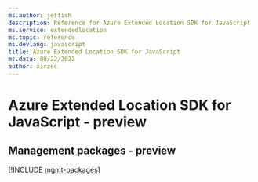 ```yaml
---
ms.author: jeffish
description: Reference for Azure Extended Location SDK for JavaScript
ms.service: extendedlocation
ms.topic: reference
ms.devlang: javascript
title: Azure Extended Location SDK for JavaScript
ms.data: 08/22/2022
author: xirzec
---
```

# Azure Extended Location SDK for JavaScript - preview

## Management packages - preview
[!INCLUDE [mgmt-packages](extended-location-mgmt-index.md)]